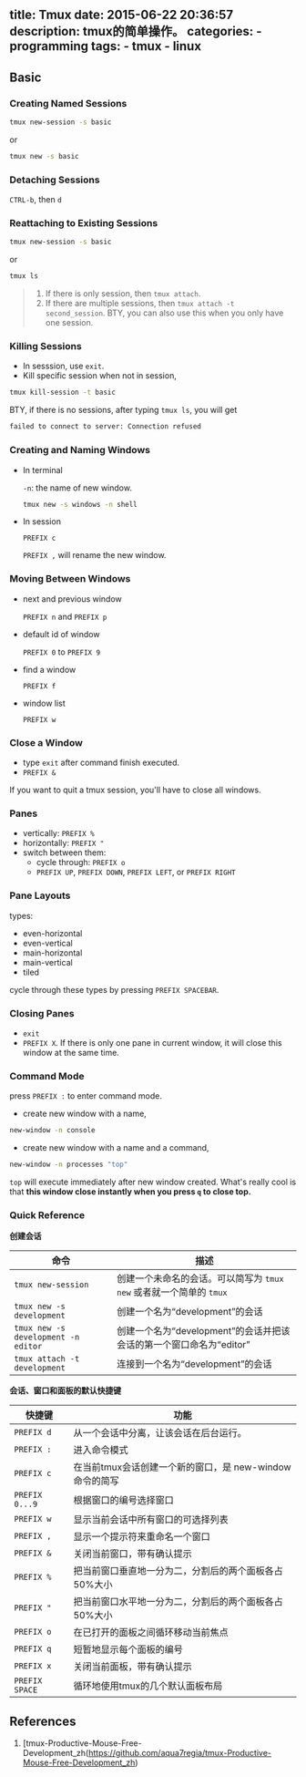title: Tmux
date: 2015-06-22 20:36:57
description: tmux的简单操作。
categories:
    - programming
tags:
    - tmux
    - linux
---

## Basic

### Creating Named Sessions

```bash
tmux new-session -s basic
```

or

```bash
tmux new -s basic
```

### Detaching Sessions

`CTRL-b`, then `d`

### Reattaching to Existing Sessions

```bash
tmux new-session -s basic
```

or

```bash
tmux ls
```

> 1. If there is only session, then `tmux attach`.
> 2. If there are multiple sessions, then `tmux attach -t second_session`. BTY, you can also use this when you only have one session.

### Killing Sessions

* In sesssion, use `exit`.
* Kill specific session when not in session,

```bash
tmux kill-session -t basic
```

BTY, if there is no sessions, after typing `tmux ls`, you will get

```bash
failed to connect to server: Connection refused
```

### Creating and Naming Windows

* In terminal

	`-n`: the name of new window.

	```bash
	tmux new -s windows -n shell
	```
* In session

	`PREFIX c`

	`PREFIX ,` will rename the new window.

### Moving Between Windows

* next and previous window

	`PREFIX n` and `PREFIX p`

* default id of window

	`PREFIX 0` to `PREFIX 9`

* find a window

	`PREFIX f`

* window list

	`PREFIX w`

### Close a Window

* type `exit` after command finish executed.
* `PREFIX &`

If you want to quit a tmux session, you'll have to close all windows.

### Panes

* vertically: `PREFIX %`
* horizontally: `PREFIX "`
* switch between them:
	* cycle through: `PREFIX o`
	* `PREFIX UP`, `PREFIX DOWN`, `PREFIX LEFT`, or `PREFIX RIGHT`

### Pane Layouts

types:

* even-horizontal
* even-vertical
* main-horizontal
* main-vertical
* tiled

cycle through these types by pressing `PREFIX SPACEBAR`.

### Closing Panes

* `exit`
* `PREFIX X`. If there is only one pane in current window, it will close this window at the same time.

### Command Mode

press `PREFIX :` to enter command mode.

* create new window with a name,

```bash
new-window -n console
```

* create new window with a name and a command,

```bash
new-window -n processes "top"
```

`top` will execute immediately after new window created. What's really cool is that **this window close instantly when you press `q` to close top.**

### Quick Reference

**创建会话**

| 命令 | 描述 |
| ------------- | ------------- |
| `tmux new-session` |创建一个未命名的会话。可以简写为 `tmux new` 或者就一个简单的 `tmux` |
| `tmux new -s development` | 创建一个名为“development”的会话 |
| `tmux new -s development -n editor` | 创建一个名为“development”的会话并把该会话的第一个窗口命名为“editor” |
| `tmux attach -t development` | 连接到一个名为“development”的会话  |

**会话、窗口和面板的默认快捷键**

| 快捷键 | 功能 |
| ------------- | ------------- |
| `PREFIX d` | 从一个会话中分离，让该会话在后台运行。 |
| `PREFIX :` | 进入命令模式 |
| `PREFIX c` | 在当前tmux会话创建一个新的窗口，是 new-window 命令的简写 |
| `PREFIX 0...9` | 根据窗口的编号选择窗口 |
| `PREFIX w` |显示当前会话中所有窗口的可选择列表 |
| `PREFIX ,` |显示一个提示符来重命名一个窗口 |
| `PREFIX &` | 关闭当前窗口，带有确认提示 |
| `PREFIX %` |把当前窗口垂直地一分为二，分割后的两个面板各占50%大小 |
| `PREFIX "` |把当前窗口水平地一分为二，分割后的两个面板各占50%大小 |
| `PREFIX o` |在已打开的面板之间循环移动当前焦点 |
| `PREFIX q` | 短暂地显示每个面板的编号 |
| `PREFIX x` | 关闭当前面板，带有确认提示 |
| `PREFIX SPACE` | 循环地使用tmux的几个默认面板布局 |


## References

1. [tmux-Productive-Mouse-Free-Development_zh(https://github.com/aqua7regia/tmux-Productive-Mouse-Free-Development_zh)
